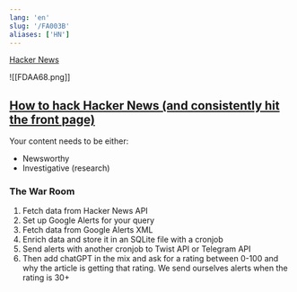 ```yaml
---
lang: 'en'
slug: '/FA003B'
aliases: ['HN']
---
```


[Hacker News](https://news.ycombinator.com/)

![[FDAA68.png]]

## [How to hack Hacker News (and consistently hit the front page)](https://www.indiehackers.com/post/how-to-hack-hacker-news-and-consistently-hit-the-front-page-56b4a04e12)

Your content needs to be either:

- Newsworthy
- Investigative (research)

### The War Room

1. Fetch data from Hacker News API
2. Set up Google Alerts for your query
3. Fetch data from Google Alerts XML
4. Enrich data and store it in an SQLite file with a cronjob
5. Send alerts with another cronjob to Twist API or Telegram API
6. Then add chatGPT in the mix and ask for a rating between 0-100 and why the article is getting that rating. We send ourselves alerts when the rating is 30+
